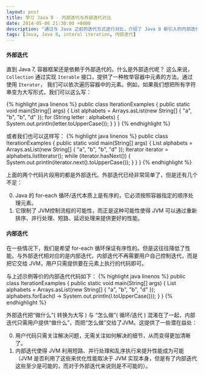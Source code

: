 ```yaml
---
layout: post
title: 学习 Java 8 - 内部迭代与外部迭代对比
date: 2014-05-06 21:30:00 +0800
description: "通过与 Java 之前的迭代方式进行对比，介绍了 Java 8 新引入的内部迭代的用法及其优点。"
tags: [Java, Java 8, interal iteration, 内部迭代]
---
```



#### 外部迭代

直到 Java 7, 容器框架还是依赖于外部迭代的。什么是外部迭代呢？ 这么来说， `Collection` 通过实现 `Iterable` 接口，提供了一种枚举容器中元素的方法。通过使用 `Iterator`， 我们可以依次遍历容器中的元素。例如，如果我们想把所有字符串变为大写形式，我们可以这么写：

{% highlight java linenos %}
public class IterationExamples {
    public static void main(String[] args) {
        List<String> alphabets = Arrays.asList(new String[] { "a", "b", "b", "d" });
        for (String letter : alphabets) {
            System.out.println(letter.toUpperCase());
        }
    }
}
{% endhighlight %}

或者我们也可以这样写：
{% highlight java linenos %}
public class IterationExamples {
    public static void main(String[] args) {
        List<String> alphabets = Arrays.asList(new String[] { "a", "b", "b", "d" });
        Iterator<String> iterator = alphabets.listIterator();
        while (iterator.hasNext()) {
            System.out.println(iterator.next().toUpperCase());
        }
    }
}
{% endhighlight %}

上面的两个代码片段用的都是外部迭代。外部迭代已经非常简单了，但是还有几个不足：

0. Java 的 for-each 循环/迭代本质上是有序的，它必须按照容器指定的顺序处理元素。
0. 它限制了 JVM控制流程的可能性，而正是这种可能性使得 JVM 可以通过重新排序、并行处理、短路、延迟处理来提供更好的性能。


#### 内部迭代

在一些情况下，我们是希望 for-each 循环保证有序性的。但是这往往降低了性能。与外部迭代相对应的是内部迭代，内部迭代不再需要用户自己控制迭代，而是把它交给 JVM，用户只需提供要在元素上执行的代码即可。

与上述示例等价的内部迭代代码如下：
{% highlight java linenos %}
public class IterationExamples {
    public static void main(String[] args) {
        List<String> alphabets = Arrays.asList(new String[] { "a", "b", "b", "d" });
        alphabets.forEach(l -> System.out.println(l.toUpperCase()));
    }
}
{% endhighlight %}

外部迭代把“做什么”( 转换为大写 ) 与 “怎么做”( 循环/迭代 ) 混淆在了一起，内部迭代只需用户提供“做什么”，而把“怎么做”交给了JVM。这提供了一些潜在益处：

0. 用户代码只需关注解决问题，无需关注如何解决的细节，从而变得更加清晰了。
0. 内部迭代使得 JVM 利用短路、并行处理和乱序执行来提升性能成为可能（JVM 是否利用了这些来优化性能取决于 JVM 实现本身，但是有了内部迭代这些至少是可能的，而对于外部迭代来说则是不可能的）。